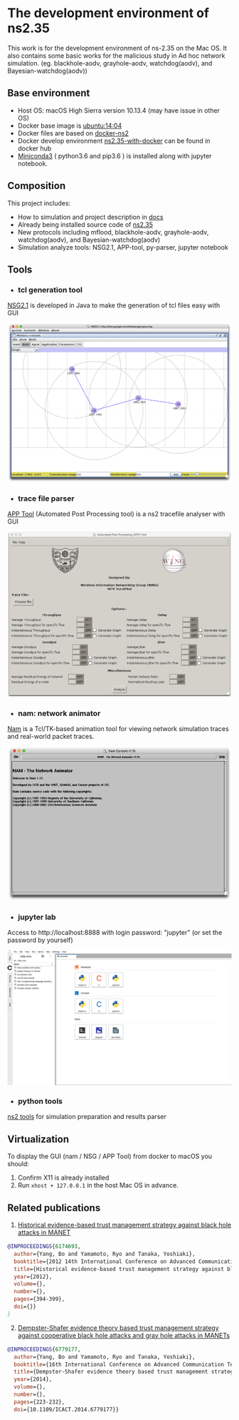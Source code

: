 # The development environment of ns2.35

This work is for the development environment of ns-2.35 on the Mac OS. It also contains some basic works for the malicious study in Ad hoc network simulation. (eg. blackhole-aodv, grayhole-aodv, watchdog(aodv), and Bayesian-watchdog(aodv))


## Base environment
* Host OS: macOS High Sierra version 10.13.4 (may
have issue in other OS)
* Docker base image is [ubuntu:14:04](https://registry.hub.docker.com/u/library/ubuntu/)
* Docker files are based on [docker-ns2](https://github.com/ekiourk/docker-ns2/)
*  Docker develop environment [ns2.35-with-docker](https://hub.docker.com/repository/docker/youhaku/ns2-with-docker/general) can be found in docker hub
* [Miniconda3](https://conda.io/miniconda.html) ( python3.6 and pip3.6 ) is installed along with jupyter notebook.


## Composition
This project includes:

*  How to simulation and project description in [docs](https://ns2-simulation.readthedocs.io)
*  Already being installed source code of [ns2.35](https://www.isi.edu/nsnam/ns/)
*  New protocols including mflood, blackhole-aodv, grayhole-aodv, watchdog(aodv), and Bayesian-watchdog(aodv) 
*  Simulation analyze tools: NSG2.1, APP-tool, py-parser, jupyter notebook


## Tools
* ### tcl generation tool
[NSG2.1](https://sites.google.com/site/pengjungwu/nsg) is developed in Java to make the generation of tcl files easy with GUI

![NSG2.1](https://github.com/amrta-coder/ns2.35-with-docker/blob/main/images/NSG2.1.png)


* ### trace file parser
[APP Tool](https://github.com/WiNG-NITK/APP-Tool) (Automated Post Processing tool) is a ns2 tracefile analyser with GUI

![APP Tool](https://github.com/amrta-coder/ns2.35-with-docker/blob/main/images/APP%20Tools.png)


* ### nam: network animator
[Nam](https://www.isi.edu/nsnam/nam/) is a Tcl/TK-based animation tool for viewing network simulation traces and real-world packet traces.

![Nam](https://github.com/amrta-coder/ns2.35-with-docker/blob/main/images/NAM.png)


* ### jupyter lab
Access to http://localhost:8888 with login password: "jupyter" (or set the password by yourself)

![Jupyterlab](https://github.com/amrta-coder/ns2.35-with-docker/blob/main/images/jupyter.png)

* ### python tools
[ns2 tools](http://www.evanjones.ca/software/ns2tools.html) for simulation preparation and results parser

## Virtualization
To display the GUI (nam / NSG / APP Tool) from docker to macOS you should:
1. Confirm X11 is already installed 
2. Run `xhost + 127.0.0.1` in the host Mac OS in advance.

## Related publications

1. [Historical evidence-based trust management strategy against black hole attacks in MANET](https://ieeexplore.ieee.org/abstract/document/6174693)

```BibTeX
@INPROCEEDINGS{6174693,
  author={Yang, Bo and Yamamoto, Ryo and Tanaka, Yoshiaki},
  booktitle={2012 14th International Conference on Advanced Communication Technology (ICACT)}, 
  title={Historical evidence-based trust management strategy against black hole attacks in MANET}, 
  year={2012},
  volume={},
  number={},
  pages={394-399},
  doi={}}
}
```

2. [Dempster-Shafer evidence theory based trust management strategy against cooperative black hole attacks and gray hole attacks in MANETs](https://ieeexplore.ieee.org/abstract/document/6779177)

```BibTeX
@INPROCEEDINGS{6779177,
  author={Yang, Bo and Yamamoto, Ryo and Tanaka, Yoshiaki},
  booktitle={16th International Conference on Advanced Communication Technology}, 
  title={Dempster-Shafer evidence theory based trust management strategy against cooperative black hole attacks and gray hole attacks in MANETs}, 
  year={2014},
  volume={},
  number={},
  pages={223-232},
  doi={10.1109/ICACT.2014.6779177}}
```
